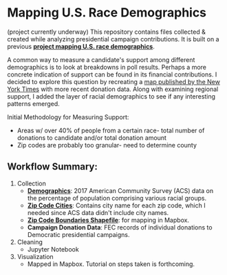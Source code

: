 # Mapping U.S. Race Demographics
(project currently underway)
This repository contains files collected & created while analyzing presidential campaign contributions. 
It is built on a previous **[project mapping U.S. race demographics](https://github.com/hassenmorad/Race-Demographics)**.

A common way to measure a candidate's support among different demographics is to look at breakdowns in poll results. 
Perhaps a more concrete indication of support can be found in its financial contributions.
I decided to explore this question by recreating a [map published by the New York Times](https://blog.mapbox.com/how-the-nyt-mapped-every-dollar-24ae4873ec78) with more recent donation data. Along with examining regional support, I added the layer of racial demographics to see if any interesting patterns emerged.

Initial Methodology for Measuring Support:
- Areas w/ over 40% of people from a certain race- total number of donations to candidate and/or total donation amount
- Zip codes are probably too granular- need to determine county

## Workflow Summary:
1. Collection
    - [**Demographics**](https://factfinder.census.gov/faces/tableservices/jsf/pages/productview.xhtml?src=bkmk): 2017 American Community Survey (ACS) data on the percentage of population comprising various racial groups.
    - [**Zip Code Cities**](https://simplemaps.com/data/us-zips): Contains city name for each zip code, which I needed since ACS data didn't include city names.
    - [**Zip Code Boundaries Shapefile**](https://www.census.gov/programs-surveys/geography/guidance/geo-areas/zctas.html): for mapping in Mapbox.
    - **Campaign Donation Data**: FEC records of individual donations to Democratic presidential campaigns.
2. Cleaning
    - Jupyter Notebook
3. Visualization
    - Mapped in Mapbox. Tutorial on steps taken is forthcoming.
